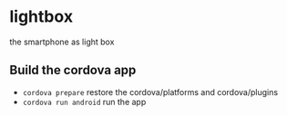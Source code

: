 # lightbox
the smartphone as light box

## Build the cordova app
- `cordova prepare` restore the cordova/platforms and cordova/plugins
- `cordova run android` run the app
